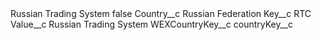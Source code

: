 <?xml version="1.0" encoding="UTF-8"?>
<CustomMetadata xmlns="http://soap.sforce.com/2006/04/metadata" xmlns:xsi="http://www.w3.org/2001/XMLSchema-instance" xmlns:xsd="http://www.w3.org/2001/XMLSchema">
    <label>Russian Trading System</label>
    <protected>false</protected>
    <values>
        <field>Country__c</field>
        <value xsi:type="xsd:string">Russian Federation</value>
    </values>
    <values>
        <field>Key__c</field>
        <value xsi:type="xsd:string">RTC</value>
    </values>
    <values>
        <field>Value__c</field>
        <value xsi:type="xsd:string">Russian Trading System</value>
    </values>
    <values>
        <field>WEXCountryKey__c</field>
        <value xsi:nil="true"/>
    </values>
    <values>
        <field>countryKey__c</field>
        <value xsi:nil="true"/>
    </values>
</CustomMetadata>
